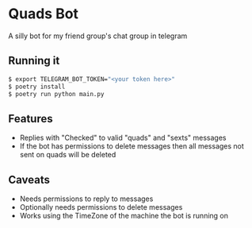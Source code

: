 # Quads Bot

A silly bot for my friend group's chat group in telegram

## Running it

```bash
$ export TELEGRAM_BOT_TOKEN="<your token here>"
$ poetry install
$ poetry run python main.py
```

## Features

- Replies with "Checked" to valid "quads" and "sexts" messages
- If the bot has permissions to delete messages then all messages not sent on quads will be deleted

## Caveats

- Needs permissions to reply to messages
- Optionally needs permissions to delete messages
- Works using the TimeZone of the machine the bot is running on

